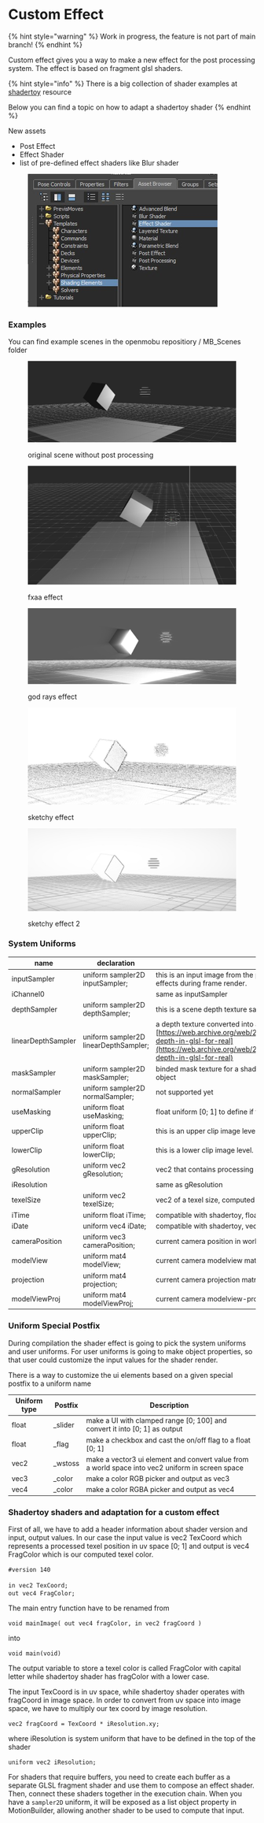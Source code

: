 # Custom Effect

{% hint style="warning" %}
Work in progress, the feature is not part of main branch!
{% endhint %}

Custom effect gives you a way to make a new effect for the post processing system. The effect is based on fragment glsl shaders.

{% hint style="info" %}
There is a big collection of shader examples at [shadertoy](https://shadertoy.com/) resource

Below you can find a topic on how to adapt a shadertoy shader
{% endhint %}



New assets

* Post Effect&#x20;
* Effect Shader
* list of pre-defined effect shaders like Blur shader

<figure><img src="../../../.gitbook/assets/customeffect_assets.jpg" alt=""><figcaption></figcaption></figure>



### Examples

You can find example scenes in the openmobu repositiory / MB\_Scenes folder

<figure><img src="../../../.gitbook/assets/customeffect_originalImage.jpg" alt=""><figcaption><p>original scene without post processing</p></figcaption></figure>

<div><figure><img src="../../../.gitbook/assets/customeffect_fxaa.jpg" alt=""><figcaption><p>fxaa effect</p></figcaption></figure> <figure><img src="../../../.gitbook/assets/customeffect_godrays.jpg" alt=""><figcaption><p>god rays effect</p></figcaption></figure> <figure><img src="../../../.gitbook/assets/customeffect_sketchy.jpg" alt=""><figcaption><p>sketchy effect</p></figcaption></figure> <figure><img src="../../../.gitbook/assets/customeffect_sketchy2.jpg" alt=""><figcaption><p>sketchy effect 2</p></figcaption></figure></div>





### System Uniforms

| name               | declaration                           | description                                                                                                                                                                                                                                                  |
| ------------------ | ------------------------------------- | ------------------------------------------------------------------------------------------------------------------------------------------------------------------------------------------------------------------------------------------------------------ |
| inputSampler       | uniform sampler2D inputSampler;       | this is an input image from the processing chain. The image of all previous applied effects during frame render.                                                                                                                                             |
| iChannel0          |                                       | same as inputSampler                                                                                                                                                                                                                                         |
| depthSampler       | uniform sampler2D depthSampler;       | this is a scene depth texture sampler, based on scene raw depth information                                                                                                                                                                                  |
| linearDepthSampler | uniform sampler2D linearDepthSampler; | a depth texture converted into a linear space [https://web.archive.org/web/20130416194336/http://olivers.posterous.com/linear-depth-in-glsl-for-real](https://web.archive.org/web/20130416194336/http://olivers.posterous.com/linear-depth-in-glsl-for-real) |
| maskSampler        | uniform sampler2D maskSampler;        | binded mask texture for a shader processing. mask is defined per post processing object                                                                                                                                                                      |
| normalSampler      | uniform sampler2D normalSampler;      | not supported yet                                                                                                                                                                                                                                            |
| useMasking         | uniform float useMasking;             | float uniform \[0; 1] to define if the mask have to be used                                                                                                                                                                                                  |
| upperClip          | uniform float upperClip;              | this is an upper clip image level. defined in a texture coord space to skip processing                                                                                                                                                                       |
| lowerClip          | uniform float lowerClip;              | this is a lower clip image level. defined in a texture coord space to skip processing                                                                                                                                                                        |
| gResolution        | uniform vec2 gResolution;             | vec2 that contains processing absolute resolution, like 1920x1080                                                                                                                                                                                            |
| iResolution        |                                       | same as gResolution                                                                                                                                                                                                                                          |
| texelSize          | uniform vec2 texelSize;               | vec2 of a texel size, computed as 1/resolution                                                                                                                                                                                                               |
| iTime              | uniform float iTime;                  | compatible with shadertoy, float, shader playback time (in seconds)                                                                                                                                                                                          |
| iDate              | uniform vec4 iDate;                   | compatible with shadertoy, vec4, (year, month, day, time in seconds)                                                                                                                                                                                         |
| cameraPosition     | uniform vec3 cameraPosition;          | current camera position in world space                                                                                                                                                                                                                       |
| modelView          | uniform mat4 modelView;               | current camera modelview matrix                                                                                                                                                                                                                              |
| projection         | uniform mat4 projection;              | current camera projection matrix                                                                                                                                                                                                                             |
| modelViewProj      | uniform mat4 modelViewProj;           | current camera modelview-projection matrix                                                                                                                                                                                                                   |



### Uniform Special Postfix

During compilation the shader effect is going to pick the system uniforms and user uniforms. For user uniforms is going to make object properties, so that user could customize the input values for the shader render.

There is a way to customize the ui elements based on a given special postfix to a uniform name

| Uniform type | Postfix  | Description                                                                                      |
| ------------ | -------- | ------------------------------------------------------------------------------------------------ |
| float        | \_slider | make a UI with clamped range \[0; 100] and convert it into \[0; 1] as output                     |
| float        | \_flag   | make a checkbox and cast the on/off flag to a float \[0; 1]                                      |
| vec2         | \_wstoss | make a vector3 ui element and convert value from a world space into vec2 uniform in screen space |
| vec3         | \_color  | make a color RGB picker and output as vec3                                                       |
| vec4         | \_color  | make a color RGBA picker and output as vec4                                                      |





### Shadertoy shaders and adaptation for a custom effect

First of all, we have to add a header information about shader version and input, output values. In our case the input value is vec2 TexCoord which represents a processed texel position in uv space \[0; 1] and output is vec4 FragColor which is our computed texel color.

```
#version 140

in vec2 TexCoord;
out vec4 FragColor;
```

The main entry function have to be renamed from&#x20;

```
void mainImage( out vec4 fragColor, in vec2 fragCoord )
```

into

```
void main(void)
```

The output variable to store a texel color is called FragColor with capital letter while shadertoy shader has fragColor with a lower case.

The input TexCoord is in uv space, while shadertoy shader operates with fragCoord in image space. In order to convert from uv space into image space, we have to multiply our tex coord by image resolution.

```
vec2 fragCoord = TexCoord * iResolution.xy;
```

where iResolution is system uniform that have to be defined in the top of the shader

```
uniform vec2 iResolution;
```

For shaders that require buffers, you need to create each buffer as a separate GLSL fragment shader and use them to compose an effect shader. Then, connect these shaders together in the execution chain. When you have a `sampler2D` uniform, it will be exposed as a list object property in MotionBuilder, allowing another shader to be used to compute that input.



